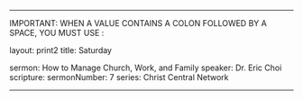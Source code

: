 ---

IMPORTANT: WHEN A VALUE CONTAINS A COLON FOLLOWED BY A SPACE, YOU MUST USE &#58;

layout: print2
title: Saturday

sermon: How to Manage Church, Work, and Family
speaker: Dr. Eric Choi
scripture:
sermonNumber: 7
series: Christ Central Network

---